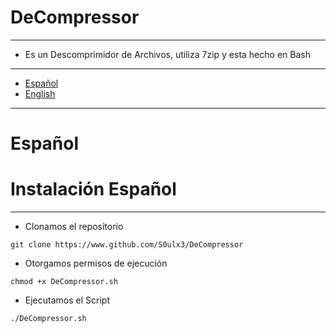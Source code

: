 # DeCompressor
--------------
- Es un Descomprimidor de Archivos, utiliza 7zip y esta hecho en Bash
--------------------------------------------------

- [Español](#español)
- [English](#english)

--------------------------------------------------
# Español
# Instalación Español
-------------

- Clonamos el repositorio
```
git clone https://www.github.com/S0ulx3/DeCompressor
```
- Otorgamos permisos de ejecución
```
chmod +x DeCompressor.sh
```
- Ejecutamos el Script
```
./DeCompressor.sh
```
